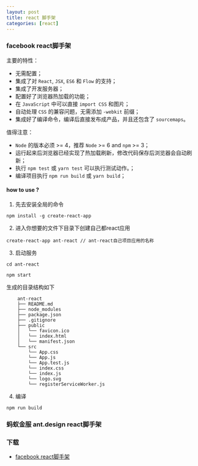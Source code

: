```yaml
---
layout: post
title: react 脚手架
categories: [react]
---
```


### facebook react脚手架

主要的特性：
* 无需配置；
* 集成了对 `React`, `JSX`, `ES6` 和 `Flow` 的支持；
* 集成了开发服务器；
* 配置好了浏览器热加载的功能；
* 在 `JavaScript` 中可以直接 `import CSS` 和图片；
* 自动处理 `CSS` 的兼容问题，无需添加 `-webkit` 前缀；
* 集成好了编译命令，编译后直接发布成产品，并且还包含了 `sourcemaps`。

值得注意：
* `Node` 的版本必须 >= 4，推荐 `Node` >= 6 and `npm` >= 3；
* 运行起来后浏览器已经实现了热加载刷新，修改代码保存后浏览器会自动刷新；
* 执行 `npm test` 或 `yarn test` 可以执行测试动作。；
* 编译项目执行 `npm run build` 或 `yarn build`；

#### how to use ?
1. 先去安装全局的命令

```
npm install -g create-react-app
```

2. 进入你想要的文件下目录下创建自己都react应用

```
create-react-app ant-react // ant-react自己项目应用的名称
```

3. 启动服务

```
cd ant-react

npm start
```

生成的目录结构如下

```
    ant-react
    ├── README.md
    ├── node_modules
    ├── package.json
    ├── .gitignore
    ├── public
    │   └── favicon.ico
    │   └── index.html
    │   └── manifest.json
    └── src
        └── App.css
        └── App.js
        └── App.test.js
        └── index.css
        └── index.js
        └── logo.svg
        └── registerServiceWorker.js
```

4. 编译

```
npm run build
```

### 蚂蚁金服 ant.design react脚手架

### 下载
* [facebook react脚手架](https://github.com/facebookincubator/create-react-app)